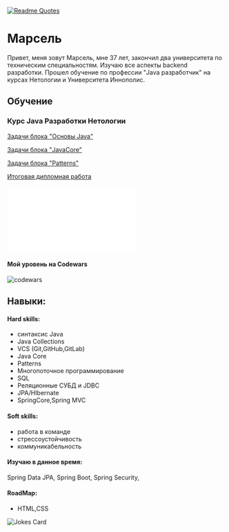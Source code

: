 [![Readme Quotes](https://quotes-github-readme.vercel.app/api?type=horizontal&theme=dark)](https://github.com/piyushsuthar/github-readme-quotes)
# Марсель
Привет, меня зовут Марсель, мне 37 лет, закончил два университета по техническим специальностям. 
Изучаю все аспекты backend разработки.
Прошел обучение по профессии "Java разработчик" на курсах Нетологии и  Университета Иннополис.
## Обучение
### Курс Java Разработки Нетологии

[Задачи блока "Основы Java"](./Homeworks.md)

[Задачи блока "JavaCore"](JavaCore_Readme.md)

[Задачи блока "Patterns"](Patterns_Readme.md)

[Итоговая дипломная работа](Diplom_README.md)

![Сертификат JAVA](certificate.pdf)


#### Мой уровень на Codewars
![codewars](https://www.codewars.com/users/Marsik77/badges/large)

## Навыки:

#### Hard skills:
- cинтаксис Java
- Java Collections
- VCS (Git,GitHub,GitLab)
- Java Core
- Patterns
- Многопоточное программирование
- SQL
- Реляционные СУБД и JDBC
- JPA/HIbernate
- SpringCore,Spring MVC

#### Soft skills:
- работа в команде
- стрессоустойчивость
- коммуникабельность


#### Изучаю в данное время:
 Spring Data JPA, Spring Boot, Spring Security,


 
#### RoadMap:
- HTML,CSS

![Jokes Card](https://readme-jokes.vercel.app/api)


